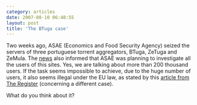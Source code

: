 ```yaml
---
category: articles
date: 2007-08-10 06:48:55
layout: post
title: 'The BTuga case'
---
```


<p>Two weeks ago, ASAE (Economics and Food Security Agency) seized the servers of three portuguese torrent aggregators, BTuga, ZeTuga and ZeMula. The <a href="http://ultimahora.publico.clix.pt/noticia.aspx?id=1301001">news</a> also informed that ASAE was planning to investigate all the users of this sites. Yes, we are talking about more than 200 thousand users. If the task seems impossible to achieve, due to the huge number of users, it also seems illegal under the EU law, as stated by this <a href="http://www.theregister.co.uk/2007/08/03/europe_music-downloads_identification/">article from The Register</a> (concerning a different case).</p>

<p>What do you think about it?</p>
